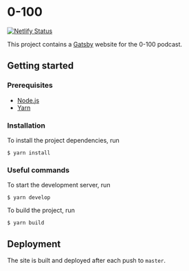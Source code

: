 # 0-100
[![Netlify Status](https://api.netlify.com/api/v1/badges/0cf7aadf-1a9b-4c8d-afb3-82d2018bd06f/deploy-status)](https://app.netlify.com/sites/nolla-viiva-sata/deploys)

This project contains a [Gatsby](https://www.gatsbyjs.org/) website for the 0-100 podcast.

## Getting started

### Prerequisites

* [Node.js](https://nodejs.org/en/)
* [Yarn](https://classic.yarnpkg.com/en/)

### Installation

To install the project dependencies, run

    $ yarn install

### Useful commands

To start the development server, run

    $ yarn develop

To build the project, run

    $ yarn build

## Deployment

The site is built and deployed after each push to `master`.
